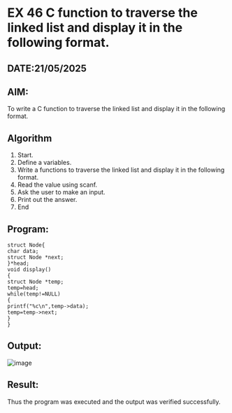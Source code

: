# EX 46 C function to traverse the linked list and display it in the following format.
## DATE:21/05/2025
## AIM:
To write a C function to traverse the linked list and display it in the following format.

## Algorithm
1. Start.
2. Define a variables.
3. Write a functions to traverse the linked list and display it in the following format.
4. Read the value using scanf.
5. Ask the user to make an input.
6. Print out the answer.
7. End

## Program:
```
struct Node{ 
char data;
struct Node *next;
}*head;
void display()
{
struct Node *temp; 
temp=head; 
while(temp!=NULL)
{
printf("%c\n",temp->data); 
temp=temp->next;
}
}
```

## Output:
![image](https://github.com/user-attachments/assets/213ad4a7-297a-4c05-be71-32fe526376be)


## Result:
Thus the program was executed and the output was verified successfully.
